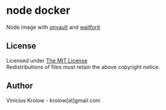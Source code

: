 # node docker

Node image with [onvault](https://github.com/dockito/vault) and 
[waitforit](https://github.com/maxcnunes/waitforit)

## License

Licensed under [The MIT License](http://krolow.mit-license.org/)<br />
Redistributions of files must retain the above copyright notice.

## Author

Vinícius Krolow - krolow[at]gmail.com
